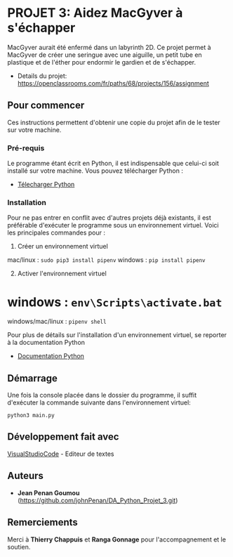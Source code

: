 # PROJET 3: Aidez MacGyver à s'échapper

MacGyver aurait été enfermé dans un labyrinth 2D. Ce projet permet à MacGyver de créer une seringue avec une aiguille, un petit tube en plastique et de l'éther pour endormir le gardien et de s'échapper.
* Details du projet: 
https://openclassrooms.com/fr/paths/68/projects/156/assignment
 
## Pour commencer

Ces instructions permettent d'obtenir une copie du projet afin de le tester sur votre machine.

### Pré-requis

Le programme étant écrit en Python, il est indispensable que celui-ci soit installé sur votre machine. Vous pouvez télécharger Python :
* [Télecharger Python](https://www.python.org/downloads/)  

### Installation

Pour ne pas entrer en conflit avec d'autres projets déjà existants, il est préférable d'exécuter le programme sous un environnement virtuel.
Voici les principales commandes pour :

1. Créer un environnement virtuel 

mac/linux : ```sudo pip3 install pipenv```
windows : ```pip install pipenv ```

2. Activer l'environnement virtuel

# windows : ```env\Scripts\activate.bat```
windows/mac/linux : ```pipenv shell```

Pour plus de détails sur l'installation d'un environnement virtuel, se reporter à la documentation Python
* [Documentation Python](https://docs.python.org/3/search.html?q=virtual+environment)  

## Démarrage

Une fois la console placée dans le dossier du programme, il suffit d'exécuter la commande suivante dans l'environnement virtuel:

```python3 main.py```

## Développement fait avec
[VisualStudioCode](https://code.visualstudio.com/) - Editeur de textes


## Auteurs

* **Jean Penan Goumou** (https://github.com/johnPenan/DA_Python_Projet_3.git)


## Remerciements

Merci à **Thierry Chappuis** et **Ranga Gonnage** pour l'accompagnement et le soutien.
